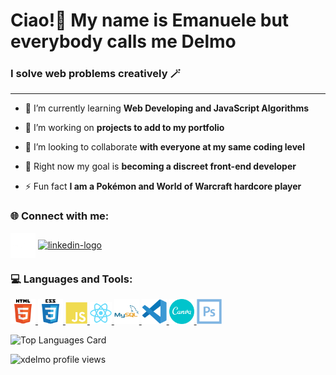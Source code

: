 Ciao!👋 My name is Emanuele but everybody calls me Delmo
========================================================

### I solve web problems creatively 🪄

* * *

- 🌱 I’m currently learning **Web Developing and JavaScript Algorithms**

- 🔭 I’m working on **projects to add to my portfolio**

- 👯 I’m looking to collaborate **with everyone at my same coding level**

- 🥅 Right now my goal is **becoming a discreet front-end developer**

- ⚡ Fun fact **I am a Pokémon and World of Warcraft hardcore player**

### 🌐 Connect with me:

<p align="left">
<a href="https://www.emanueledelmonte.it" target="blank"><img align="center" src="https://github.com/xdelmo/Portfolio-minimal/blob/master/content/images/favicon.png?raw=true" alt="favicon" height="40" width="40" /></a>
<a href="https://www.linkedin.com/in/emanueledelmonte/" target="_blank" rel="noopener noreferrer"><img align="center" src="https://upload.wikimedia.org/wikipedia/commons/thumb/c/ca/LinkedIn_logo_initials.png/900px-LinkedIn_logo_initials.png" alt="linkedin-logo" height="40" width="40" target="_blank" rel="noopener noreferrer"/></a>
</p>



### 💻 Languages and Tools:

<p align="left"> 
<a href="https://www.w3.org/html/" target="_blank"> <img src="https://raw.githubusercontent.com/devicons/devicon/master/icons/html5/html5-original-wordmark.svg" alt="html5" width="40" height="40"/> </a>  
<a href="https://www.w3schools.com/css/" target="_blank" rel="noreferrer"> <img src="https://raw.githubusercontent.com/devicons/devicon/master/icons/css3/css3-original-wordmark.svg" alt="css3" width="40" height="40"/> </a> 
<a href="https://www.javascript.com/" target="_blank" rel="noreferrer"> <img src="https://raw.githubusercontent.com/devicons/devicon/master/icons/javascript/javascript-plain.svg" alt="javascript" width="35" height="35"/> </a>   
<a href="https://reactjs.org/" target="_blank" rel="noreferrer"> <img src="https://raw.githubusercontent.com/devicons/devicon/1119b9f84c0290e0f0b38982099a2bd027a48bf1/icons/react/react-original.svg" alt="React" width="35" height="35"/> </a>  
<a href="https://www.mysql.com/" target="_blank"> <img src="https://raw.githubusercontent.com/devicons/devicon/master/icons/mysql/mysql-original-wordmark.svg" alt="mysql" width="40" height="40"/> </a>
<a href="https://code.visualstudio.com/" target="_blank"> <img src="https://raw.githubusercontent.com/devicons/devicon/1119b9f84c0290e0f0b38982099a2bd027a48bf1/icons/vscode/vscode-original.svg" alt="vscode" width="40" height="40"/> </a>
<a href="https://www.canva.com/it_it/" target="_blank"> <img src="https://raw.githubusercontent.com/devicons/devicon/1119b9f84c0290e0f0b38982099a2bd027a48bf1/icons/canva/canva-original.svg" alt="canva" width="40" height="40"/> </a>
<a href="https://www.photoshop.com/en" target="_blank"> <img src="https://raw.githubusercontent.com/devicons/devicon/master/icons/photoshop/photoshop-line.svg" alt="photoshop" width="40" height="40"/></a>
</p>

![Top Languages Card](https://github-readme-stats.vercel.app/api/top-langs/?username=xdelmo&layout=compact)

<img src="https://komarev.com/ghpvc/?username=xdelmo&label=Profile%20views&color=0e75b6&style=flat" alt="xdelmo profile views" />
